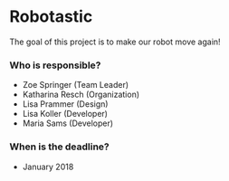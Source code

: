 # Robotastic #

The goal of this project is to make our robot move again!

### Who is responsible? ###

* Zoe Springer (Team Leader)
* Katharina Resch (Organization)
* Lisa Prammer (Design)
* Lisa Koller (Developer)
* Maria Sams (Developer)

### When is the deadline? ###

* January 2018